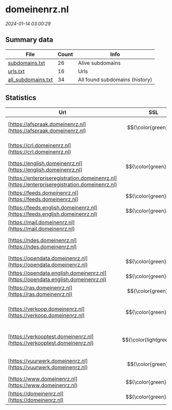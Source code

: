# domeinenrz.nl
*2024-01-14 03:00:29*
## Summary data
| File       | Count | Info |
|------------|-------|------|
|[subdomains.txt](/data/domeinenrz.nl/subdomains.txt)|26|Alive subdomains|
|[urls.txt](/data/domeinenrz.nl/urls.txt)|16|Urls|
|[all_subdomains.txt](/data/domeinenrz.nl/all_subdomains.txt)|34|All found subdomains (history)|
## Statistics
| Url | SSL | Server | Cookie | HSTS | CSP | XFO | XXP | RP | Tech |Title |
|------------|-------|------|------|------|------|------|------|------|------|------|
|[https://afspraak.domeinenrz.nl](https://afspraak.domeinenrz.nl)| $${\color{green}A}$$ |Apache|:o: | | | | | :white_check_mark: |Apache HTTP Server|403 Forbidden|
|[https://crl.domeinenrz.nl](https://crl.domeinenrz.nl)| |Apache| | | | | | :white_check_mark: |Apache HTTP Server|403 Forbidden|
|[https://english.domeinenrz.nl](https://english.domeinenrz.nl)| $${\color{green}A+}$$ |nginx| |:white_check_mark: |:warning: | :white_check_mark: | :white_check_mark: | :white_check_mark: |Bloomreach HSTS Nginx|Home | Movable P...|
|[https://enterpriseregistration.domeinenrz.nl](https://enterpriseregistration.domeinenrz.nl)| || | | | | | :white_check_mark: |HSTS|Service|
|[https://feeds.domeinenrz.nl](https://feeds.domeinenrz.nl)| $${\color{green}A+}$$ |nginx| |:white_check_mark: | | :white_check_mark: | :white_check_mark: | :white_check_mark: |HSTS Nginx||
|[https://feeds.english.domeinenrz.nl](https://feeds.english.domeinenrz.nl)| $${\color{green}A+}$$ |nginx| |:white_check_mark: | | :white_check_mark: | :white_check_mark: | :white_check_mark: |HSTS Nginx||
|[https://mail.domeinenrz.nl](https://mail.domeinenrz.nl)| |Microsoft-HTTPAPI/2.0| | | | | | :white_check_mark: |Microsoft HTTPAPI:2.0|Not Found|
|[https://ndes.domeinenrz.nl](https://ndes.domeinenrz.nl)| |Apache| | | | | | :white_check_mark: |Apache HTTP Server|403 Forbidden|
|[https://opendata.domeinenrz.nl](https://opendata.domeinenrz.nl)| $${\color{green}A+}$$ |nginx| |:white_check_mark: | | :white_check_mark: | :white_check_mark: | :white_check_mark: |HSTS Nginx||
|[https://opendata.english.domeinenrz.nl](https://opendata.english.domeinenrz.nl)| $${\color{green}A+}$$ |nginx| |:white_check_mark: | | :white_check_mark: | :white_check_mark: | :white_check_mark: |HSTS Nginx||
|[https://ras.domeinenrz.nl](https://ras.domeinenrz.nl)| $${\color{green}A}$$ |Microsoft-HTTPAPI/2.0| | | | | | :white_check_mark: |Microsoft HTTPAPI:2.0|Not Found|
|[https://verkoop.domeinenrz.nl](https://verkoop.domeinenrz.nl)| $${\color{green}A+}$$ |Apache|:white_check_mark: |:white_check_mark: | | :white_check_mark: | :white_check_mark: | :white_check_mark: |Apache HTTP Server HSTS PHP|Verkoop bij insc...|
|[https://verkooptest.domeinenrz.nl](https://verkooptest.domeinenrz.nl)| $${\color{lightgreen}B}$$ |Apache|:white_check_mark: |:white_check_mark: | | :white_check_mark: | :white_check_mark: | :white_check_mark: |Apache HTTP Server Basic HSTS||
|[https://vuurwerk.domeinenrz.nl](https://vuurwerk.domeinenrz.nl)| $${\color{green}A}$$ |Apache| | | | | | :white_check_mark: |Apache HTTP Server Basic|401 Unauthorized|
|[https://www.domeinenrz.nl](https://www.domeinenrz.nl)| $${\color{green}A+}$$ |nginx| |:white_check_mark: |:warning: | :white_check_mark: | :white_check_mark: | :white_check_mark: |Bloomreach HSTS Nginx|Home | Domeinen...|
|[https://domeinenrz.nl](https://domeinenrz.nl)| $${\color{green}A+}$$ |nginx| |:white_check_mark: |:warning: | :white_check_mark: | :white_check_mark: | :white_check_mark: |HSTS Nginx|301 Moved Perman...|